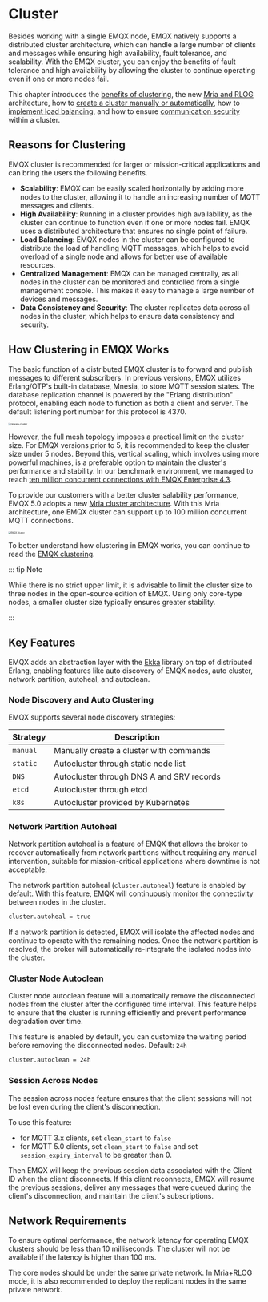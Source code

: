 # Cluster

Besides working with a single EMQX node, EMQX natively supports a distributed cluster architecture, which can handle a large number of clients and messages while ensuring high availability, fault tolerance, and scalability. With the EMQX cluster, you can enjoy the benefits of fault tolerance and high availability by allowing the cluster to continue operating even if one or more nodes fail.

This chapter introduces the [benefits of clustering](#reasons-for-clustering), the new [Mria and RLOG](./mria-introduction.md) architecture, how to [create a cluster manually or automatically](./create-cluster.md), how to [implement load balancing](./lb.md), and how to ensure [communication security](./security.md) within a cluster.

## Reasons for Clustering

EMQX cluster is recommended for larger or mission-critical applications and can bring the users the following benefits.

- **Scalability**: EMQX can be easily scaled horizontally by adding more nodes to the cluster, allowing it to handle an increasing number of MQTT messages and clients.
- **High Availability**: Running in a cluster provides high availability, as the cluster can continue to function even if one or more nodes fail. EMQX uses a distributed architecture that ensures no single point of failure.
- **Load Balancing**: EMQX nodes in the cluster can be configured to distribute the load of handling MQTT messages, which helps to avoid overload of a single node and allows for better use of available resources.
- **Centralized Management**: EMQX can be managed centrally, as all nodes in the cluster can be monitored and controlled from a single management console. This makes it easy to manage a large number of devices and messages.
- **Data Consistency and Security**: The cluster replicates data across all nodes in the cluster, which helps to ensure data consistency and security.

## How Clustering in EMQX Works

The basic function of a distributed EMQX cluster is to forward and publish messages to different subscribers. In previous versions, EMQX utilizes Erlang/OTP's built-in database, Mnesia, to store MQTT session states. The database replication channel is powered by the "Erlang distribution" protocol, enabling each node to function as both a client and server. The default listening port number for this protocol is 4370.



<img src="./assets/mnesia-cluster.png" alt="mnesia-cluster" style="zoom: 33%;" />



However, the full mesh topology imposes a practical limit on the cluster size. For EMQX versions prior to 5, it is recommended to keep the cluster size under 5 nodes. Beyond this, vertical scaling, which involves using more powerful machines, is a preferable option to maintain the cluster's performance and stability. In our benchmark environment, we managed to reach [ten million concurrent connections with EMQX Enterprise 4.3](https://www.emqx.com/en/resources/emqx-v-4-3-0-ten-million-connections-performance-test-report).

To provide our customers with a better cluster salability performance, EMQX 5.0 adopts a new [Mria cluster architecture](./mria-introduction.md). With this Mria architecture, one EMQX cluster can support up to 100 million concurrent MQTT connections.



<img src="./assets/EMQX_cluster.png" alt="EMQX_cluster" style="zoom:30%;" />



To better understand how clustering in EMQX works, you can continue to read the [EMQX clustering](../../design/clustering.md).

::: tip Note

While there is no strict upper limit, it is advisable to limit the cluster size to three nodes in the open-source edition of EMQX. Using only core-type nodes, a smaller cluster size typically ensures greater stability.

:::

## Key Features

EMQX adds an abstraction layer with the [Ekka](https://github.com/emqx/ekka) library on top of distributed Erlang, enabling features like auto discovery of EMQX nodes, auto cluster, network partition, autoheal, and autoclean.

### Node Discovery and Auto Clustering

EMQX supports several node discovery strategies:

| Strategy | Description                             |
| -------- | --------------------------------------- |
| `manual` | Manually create a cluster with commands |
| `static` | Autocluster through static node list    |
| `DNS`    | Autocluster through DNS A and SRV records        |
| `etcd`   | Autocluster through etcd                |
| `k8s`    | Autocluster provided by Kubernetes      |

### Network Partition Autoheal

Network partition autoheal is a feature of EMQX that allows the broker to recover automatically from network partitions without requiring any manual intervention, suitable for mission-critical applications where downtime is not acceptable.

The network partition autoheal (`cluster.autoheal`) feature is enabled by default. With this feature, EMQX will continuously monitor the connectivity between nodes in the cluster.

```bash
cluster.autoheal = true
```

If a network partition is detected, EMQX will isolate the affected nodes and continue to operate with the remaining nodes. Once the network partition is resolved, the broker will automatically re-integrate the isolated nodes into the cluster.

### Cluster Node Autoclean

Cluster node autoclean feature will automatically remove the disconnected nodes from the cluster after the configured time interval. This feature helps to ensure that the cluster is running efficiently and prevent performance degradation over time.

This feature is enabled by default, you can customize the waiting period before removing the disconnected nodes. Default: `24h`

```bash
cluster.autoclean = 24h
```

### Session Across Nodes

The session across nodes feature ensures that the client sessions will not be lost even during the client's disconnection. 

To use this feature:

- for MQTT 3.x clients, set `clean_start` to `false`
- for MQTT 5.0 clients, set `clean_start` to `false` and set `session_expiry_interval` to be greater than 0. 

Then EMQX will keep the previous session data associated with the Client ID when the client disconnects. If this client reconnects, EMQX will resume the previous sessions, deliver any messages that were queued during the client's disconnection, and maintain the client's subscriptions.

## Network Requirements

To ensure optimal performance, the network latency for operating EMQX clusters should be less than 10 milliseconds. The cluster will not be available if the latency is higher than 100 ms.

The core nodes should be under the same private network. In Mria+RLOG mode, it is also recommended to deploy the replicant nodes in the same private network.
